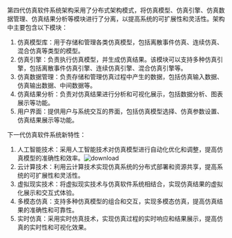 第四代仿真软件系统架构采用了分布式架构模式，将仿真模型、仿真引擎、仿真数据管理、仿真结果分析等模块进行了分离，以提高系统的可扩展性和灵活性。架构中主要包含以下模块：

1.  仿真模型库：用于存储和管理各类仿真模型，包括离散事件仿真、连续仿真、混合仿真等类型的模型。
2.  仿真引擎：负责执行仿真模型，并生成仿真结果。该模块可以支持多种仿真引擎，包括离散事件仿真引擎、连续仿真引擎、混合仿真引擎等。
3.  仿真数据管理：负责存储和管理仿真过程中产生的数据，包括仿真输入数据、仿真输出数据、中间数据等。
4.  仿真结果分析：负责对仿真结果进行分析和可视化展示，包括数据分析、图表展示等功能。
5.  用户界面：提供用户与系统交互的界面，包括仿真模型选择、仿真参数设置、仿真结果展示等功能。

下一代仿真软件系统新特性：

1.  人工智能技术：采用人工智能技术对仿真模型进行自动化优化和调整，提高仿真模型的准确性和效率。![download](/Users/wwt13/Documents/Notes/assets/download.jpg)
2.  云计算技术：利用云计算技术实现仿真系统的分布式部署和资源共享，提高系统的可扩展性和灵活性。
3.  虚拟现实技术：将虚拟现实技术与仿真软件系统相结合，实现仿真结果的虚拟化展示和交互式体验。
4.  多模态仿真：支持多种仿真模型的组合和交互，实现多模态仿真，提高仿真结果的准确性和可靠性。
5.  实时仿真：采用实时仿真技术，实现仿真过程的实时响应和结果展示，提高仿真的实时性和可视化效果。